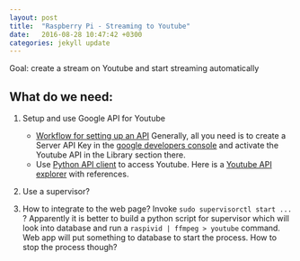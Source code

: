 ```yaml
---
layout: post
title:  "Raspberry Pi - Streaming to Youtube"
date:   2016-08-28 10:47:42 +0300
categories: jekyll update
---
```


Goal: create a stream on Youtube and start streaming automatically

## What do we need:

1. Setup and use Google API for Youtube

    * [Workflow for setting up an API] Generally, all you need is to create a Server API Key in the [google developers console] and activate the Youtube API in the Library section there.
    * Use [Python API client] to access Youtube. Here is a [Youtube API explorer] with references.
    

2. Use a supervisor?
    
3. How to integrate to the web page? Invoke `sudo supervisorctl start ...` ?
Apparently it is better to build a python script for supervisor which will look into database and run a `raspivid | ffmpeg > youtube` command. Web app will put something to database to start the process. How to stop the process though?

[Workflow for setting up an API]: https://developers.google.com/youtube/v3/getting-started
[Python API client]: https://github.com/google/google-api-python-client
[google developers console]: https://console.developers.google.com/apis 
[Youtube API explorer]: https://developers.google.com/apis-explorer/#p/youtube/v3/
